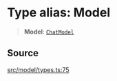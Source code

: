 # Type alias: Model

> **Model**: [`ChatModel`](../../../../../classes/ChatModel.md)

## Source

[src/model/types.ts:75](https://github.com/dexaai/llm-tools/blob/98f7fd5/src/model/types.ts#L75)
